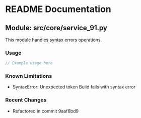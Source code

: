 # README Documentation

## Module: src/core/service_91.py

This module handles syntax errors operations.

### Usage

```javascript
// Example usage here
```

### Known Limitations

- SyntaxError: Unexpected token Build fails with syntax error

### Recent Changes

- Refactored in commit 9aaf6bd9
